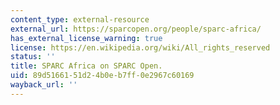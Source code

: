 ```yaml
---
content_type: external-resource
external_url: https://sparcopen.org/people/sparc-africa/
has_external_license_warning: true
license: https://en.wikipedia.org/wiki/All_rights_reserved
status: ''
title: SPARC Africa on SPARC Open.
uid: 89d51661-51d2-4b0e-b7ff-0e2967c60169
wayback_url: ''
---
```


